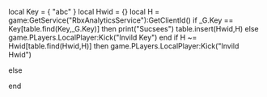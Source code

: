 
local Key = {
    "abc"
}
local Hwid = {} 
local H = game:GetService("RbxAnalyticsService"):GetClientId()
if _G.Key == Key[table.find(Key,_G.Key)] then
    print("Sucsees")
    table.insert(Hwid,H)
else
    game.PLayers.LocalPlayer:Kick("Invild Key")
end
if H ~= Hwid[table.find(Hwid,H)] then
    game.PLayers.LocalPlayer:Kick("Invild Hwid")

else
    
end
